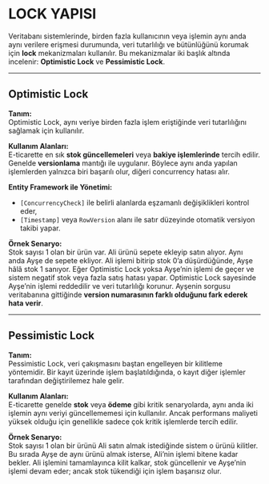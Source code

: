 # LOCK YAPISI

Veritabanı sistemlerinde, birden fazla kullanıcının veya işlemin aynı anda aynı verilere erişmesi durumunda, veri tutarlılığı ve bütünlüğünü korumak için **lock** mekanizmaları kullanılır.
Bu mekanizmalar iki başlık altında incelenir: **Optimistic Lock** ve **Pessimistic Lock**.

---

## Optimistic Lock

**Tanım:**  
Optimistic Lock, aynı veriye birden fazla işlem eriştiğinde veri tutarlılığını sağlamak için kullanılır.  

**Kullanım Alanları:**  
E-ticarette en sık **stok güncellemeleri** veya **bakiye işlemlerinde** tercih edilir. Genelde **versionlama** mantığı ile uygulanır. 
Böylece aynı anda yapılan işlemlerden yalnızca biri başarılı olur, diğeri concurrency hatası alır.

**Entity Framework ile Yönetimi:**  
- `[ConcurrencyCheck]` ile belirli alanlarda eşzamanlı değişiklikleri kontrol eder,  
- `[Timestamp]` veya `RowVersion` alanı ile satır düzeyinde otomatik versiyon takibi yapar.

**Örnek Senaryo:**  
Stok sayısı 1 olan bir ürün var. Ali ürünü sepete ekleyip satın alıyor. Aynı anda Ayşe de sepete ekliyor. Ali işlemi bitirip stok 0’a düşürdüğünde, Ayşe hâlâ stok 1 sanıyor.
Eğer Optimistic Lock yoksa Ayşe’nin işlemi de geçer ve sistem negatif stok veya fazla satış hatası yapar.
Optimistic Lock sayesinde Ayşe’nin işlemi reddedilir ve veri tutarlılığı korunur. Ayşenin sorgusu veritabanına gittiğinde **version numarasının farklı olduğunu fark ederek hata verir**.

---

## Pessimistic Lock

**Tanım:**  
Pessimistic Lock, veri çakışmasını baştan engelleyen bir kilitleme yöntemidir. 
Bir kayıt üzerinde işlem başlatıldığında, o kayıt diğer işlemler tarafından değiştirilemez hale gelir.  

**Kullanım Alanları:**  
E-ticarette genelde **stok** veya **ödeme** gibi kritik senaryolarda, aynı anda iki işlemin aynı veriyi güncellememesi için kullanılır. 
Ancak performans maliyeti yüksek olduğu için genellikle sadece çok kritik işlemlerde tercih edilir.

**Örnek Senaryo:**  
Stok sayısı 1 olan bir ürünü Ali satın almak istediğinde sistem o ürünü kilitler. Bu sırada Ayşe de aynı ürünü almak isterse, Ali’nin işlemi bitene kadar bekler.
Ali işlemini tamamlayınca kilit kalkar, stok güncellenir ve Ayşe’nin işlemi devam eder; ancak stok tükendiği için işlem başarısız olur.
